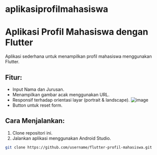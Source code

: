 # aplikasiprofilmahasiswa
# Aplikasi Profil Mahasiswa dengan Flutter

Aplikasi sederhana untuk menampilkan profil mahasiswa menggunakan Flutter.

## Fitur:
- Input Nama dan Jurusan.
- Menampilkan gambar acak menggunakan URL.
- Responsif terhadap orientasi layar (portrait & landscape).
  ![image](https://github.com/user-attachments/assets/4c3a16c0-59c6-41c7-8bb6-37b25dcf846a)
- Button untuk reset form.

## Cara Menjalankan:
1. Clone repositori ini.
2. Jalankan aplikasi menggunakan Android Studio.

```bash
git clone https://github.com/username/flutter-profil-mahasiswa.git

